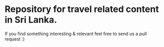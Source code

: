# Repository for travel related content in Sri Lanka. 
If you find something interesting & relevant feel free to send us a pull request :) 

